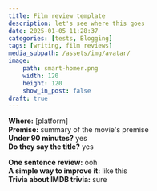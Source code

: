 ```yaml
---
title: Film review template
description: let's see where this goes
date: 2025-01-05 11:28:37
categories: [tests, Blogging]
tags: [writing, film reviews]
media_subpath: /assets/img/avatar/
image:
    path: smart-homer.png
    width: 120
    height: 120
    show_in_post: false
draft: true
---
```

**Where:** [platform]  
**Premise:** summary of the movie's premise  
**Under 90 minutes?** yes  
**Do they say the title?** yes

**One sentence review:** ooh  
**A simple way to improve it:** like this  
**Trivia about IMDB trivia:** sure